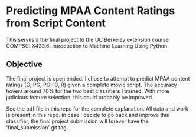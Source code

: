 # Predicting MPAA Content Ratings from Script Content

This serves a the final project to the UC Berkeley extension course COMPSCI X433.6: Introduction to Machine Learning Using Python

## Objective

The final project is open ended. I chose to attempt to predict MPAA content ratings (G, PG, PG-13, R) given a complete
movie script. The accuracy hovers around 70% for the two best classifiers I trained. With more judicious feature selection,
this could probably be improved.

See the pdf file in this repo for the complete explanation. All data and work is present in this repo. In case I decide to go
back and improve this classifier, the final project submission will forever have the 'final_submission' git tag.
